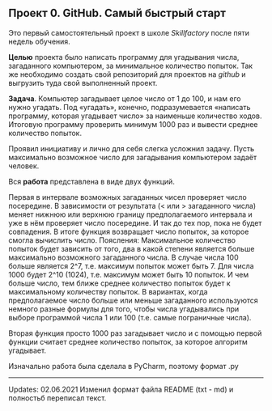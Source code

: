   ## Проект 0. GitHub. Самый быстрый старт

Это первый самостоятельный проект в школе *Skillfactory* после пяти недель обучения.
 
**Целью** проекта было написать программу для угадывания числа, загаданного компьютером, за минимальное количество попыток.
Так же необходимо создать свой репозиторий для проектов на *github* и выгрузить туда свой выполненный проект.

**Задача**. Компьютер загадывает целое число от 1 до 100, и нам его нужно угадать. Под «угадать», конечно, подразумевается «написать программу, которая угадывает число» за наименьше количество ходов. Итоговую программу проверить минимум 1000 раз и вывести среднее количество попыток.

Проявил инициативу и лично для себя слегка усложнил задачу. Пусть максимально возможное число для загадывания компьютером задаёт человек.


Вся **работа** представлена в виде двух функций. 

Первая в интервале возможных загаданных чисел проверяет число посередине. В зависимости от результата (< или > загаданного числа) меняет нижнюю или верхнюю границу предполагаемого интервала и уже в нём проверяет число посередине. И так до тех пор, пока не будет совпадения. В итоге функция возвращает число попыток, за которое смогла вычислить число. 
Поясления: Максимальное количество попыток будет зависить от того, два в какой степени является больше максимально возможного загаданного числа. В случае числа 100 больше является 2^7, т.е. максимум попыток может быть 7.  Для числа 1000 будет 2^10 (1024), т.е. максимум может быть 10 попыток. И чем больше число, тем ближе среднее количество попыток будет к максимальному количеству попыток.
В вариантах, когда предполагаемое число больше или меньше загаданного используются немного разные формулы для того, чтобы числа угадывались при выборе программой числа 1 или 100 (т.е. самые пограничные числа).

Вторая функция просто 1000 раз загадывает число и с помощью первой функции считает среднее количество попыток, за которое алгоритм угадывает.


Изначально работа была сделала в PyCharm, поэтому формат .py

***

Updates:
02.06.2021
Изменил формат файла README (txt - md) и полностьб переписал текст.


